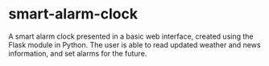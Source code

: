 # smart-alarm-clock
A smart alarm clock presented in a basic web interface, created using the Flask module in Python. The user is able to read updated weather and news information, and set alarms for the future.